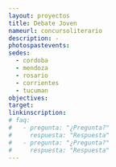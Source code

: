 ```yaml
---
layout: proyectos
title: Debate Joven
nameurl: concursoliterario
description: -
photospastevents:
sedes:
  - cordoba
  - mendoza
  - rosario
  - corrientes
  - tucuman
objectives:
target:
linkinscription:
# faq:
#   - pregunta: "¿Pregunta?"
#     respuesta: "Respuesta"
#   - pregunta: "¿Pregunta?"
#     respuesta: "Respuesta"
---
```

